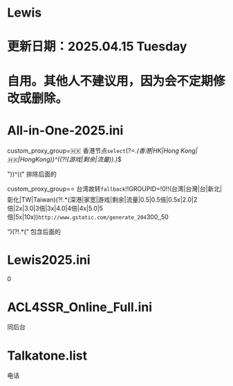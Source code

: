 # Lewis

# 更新日期：2025.04.15 Tuesday

# 自用。其他人不建议用，因为会不定期修改或删除。

# All-in-One-2025.ini


custom_proxy_group=🇭🇰 香港节点`select`(?=.*(香港|HK|Hong Kong|🇭🇰|HongKong))^((?!(游戏|剩余|流量)).)*$

"))^((" 排除后面的


custom_proxy_group=⭐ 台湾故转`fallback`!!GROUPID=!0!!(台湾|台灣|台|新北|彰化|TW|Taiwan)(?!.*(深港|家宽|游戏|剩余|流量|0.5|0.5倍|0.5x|2.0|2倍|2x|3.0|3倍|3x|4.0|4倍|4x|5.0|5倍|5x|10x))`http://www.gstatic.com/generate_204`300,,50

“)(?!.*(” 包含后面的

#  Lewis2025.ini
0



# ACL4SSR_Online_Full.ini
同后台


# Talkatone.list
电话
